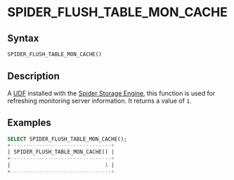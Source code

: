 # SPIDER_FLUSH_TABLE_MON_CACHE

## Syntax

```sql
SPIDER_FLUSH_TABLE_MON_CACHE()
```

## Description

A [UDF](/programming-customizing-mariadb/user-defined-functions) installed with the [Spider Storage Engine](/columns-storage-engines-and-plugins/storage-engines/spider), this function is used for refreshing monitoring server information. It returns a value of `1`.

## Examples

```sql
SELECT SPIDER_FLUSH_TABLE_MON_CACHE();
+--------------------------------+
| SPIDER_FLUSH_TABLE_MON_CACHE() |
+--------------------------------+
|                              1 |
+--------------------------------+
```